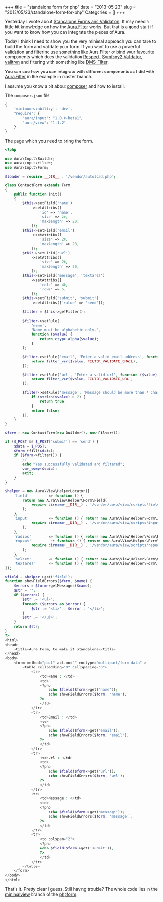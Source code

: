 +++
title = "standalone form for php"
date = "2013-05-23"
slug = "2013/05/23/standalone-form-for-php"
Categories = []
+++

Yesterday I wrote about [Standalone Forms and Validation][]. It may need 
a little bit knowledge on how the [Aura.Filter][] works. But that is 
a good start if you want to know how you can integrate the pieces of Aura.

Today I think I need to show you the very minimal approach you can take 
to build the form and validate your form. If you want to
use a powerful validation and filtering use something like [Aura.Filter][] 
or bind your favourite components which does the validation [Respect][], [Symfony2 Validator][], 
[valitron][] and filtering with something like [DMS-Filter][]. 

You can see how you can integrate with different components as I did with 
[Aura.Filter][] in the example in master branch.

I assume you know a bit about [composer] and how to install.

The `composer.json` file

```php
{
    "minimum-stability": "dev",
    "require": {
        "aura/input": "1.0.0-beta1",
        "aura/view": "1.1.2"
    }
}
```

The page which you need to bring the form.

```php
<?php

use Aura\Input\Builder;
use Aura\Input\Filter;
use Aura\Input\Form;

$loader = require __DIR__ . '/vendor/autoload.php';

class ContactForm extends Form
{
    public function init()
    {
        $this->setField('name')
            ->setAttribs([
                'id' => 'name',
                'size' => 20,
                'maxlength' => 20,
            ]);
        $this->setField('email')
            ->setAttribs([
                'size' => 20,
                'maxlength' => 20,
            ]);
        $this->setField('url')
            ->setAttribs([
                'size' => 20,
                'maxlength' => 20,
            ]);
        $this->setField('message', 'textarea')
            ->setAttribs([
                'cols' => 40,
                'rows' => 5,
            ]);
        $this->setField('submit', 'submit')
            ->setAttribs(['value' => 'send']);
        
        $filter = $this->getFilter();
        
        $filter->setRule(
            'name',
            'Name must be alphabetic only.',
            function ($value) {
                return ctype_alpha($value);
            }
        );

        $filter->setRule('email', 'Enter a valid email address', function ($value) {
            return filter_var($value, FILTER_VALIDATE_EMAIL);
        });

        $filter->setRule('url', 'Enter a valid url', function ($value) {
            return filter_var($value, FILTER_VALIDATE_URL);
        });

        $filter->setRule('message', 'Message should be more than 7 characters', function ($value) {
            if (strlen($value) > 7) {
                return true;
            }
            return false;
        });
    }
}

$form = new ContactForm(new Builder(), new Filter());

if ($_POST && $_POST['submit'] == 'send') {
    $data = $_POST;
    $form->fill($data);
    if ($form->filter()) {
        //
        echo "Yes successfully validated and filtered";
        var_dump($data);
        exit;
    }
}

$helper = new Aura\View\HelperLocator([
    'field'         => function () { 
        return new Aura\View\Helper\Form\Field(
            require dirname(__DIR__) . '/vendor/aura/view/scripts/field_registry.php'
        ); 
    },
    'input'         => function () { return new Aura\View\Helper\Form\Input(
            require dirname(__DIR__) . '/vendor/aura/view/scripts/input_registry.php'
        ); 
    },
    'radios'        => function () { return new Aura\View\Helper\Form\Radios(new Aura\View\Helper\Form\Input\Checked); },
    'repeat'         => function () { return new Aura\View\Helper\Form\Repeat(
            require dirname(__DIR__) . '/vendor/aura/view/scripts/repeat_registry.php'
        ); 
    },
    'select'        => function () { return new Aura\View\Helper\Form\Select; },
    'textarea'      => function () { return new Aura\View\Helper\Form\Textarea; },
]);

$field = $helper->get('field');
function showFieldErrors($form, $name) {
    $errors = $form->getMessages($name);
    $str = '';
    if ($errors) {
        $str .= '<ul>';
        foreach ($errors as $error) {
            $str .= '<li>' . $error . '</li>';
        }
        $str .= '</ul>';
    }
    return $str;
}
?>
<html>
<head>
    <title>Aura Form, to make it standalone</title>
</head>
<body>
    <form method="post" action="" enctype="multipart/form-data" >
        <table cellpadding="0" cellspacing="0">
            <tr>
                <td>Name : </td>
                <td>
                <?php
                    echo $field($form->get('name'));
                    echo showFieldErrors($form, 'name');
                ?>
                </td>
            </tr>
            <tr>
                <td>Email : </td>
                <td>
                <?php
                    echo $field($form->get('email'));
                    echo showFieldErrors($form, 'email');
                ?>
                </td>
            </tr>
            <tr>
                <td>Url : </td>
                <td>
                <?php
                    echo $field($form->get('url'));
                    echo showFieldErrors($form, 'url');
                ?>
                </td>
            </tr>
            <tr>
                <td>Message : </td>
                <td>
                <?php
                    echo $field($form->get('message'));
                    echo showFieldErrors($form, 'message');
                ?>
                </td>
            </tr>
            <tr>
                <td colspan="2">
                <?php 
                echo $field($form->get('submit'));
                ?>
                </td>
            </tr>
        </table>
    </form>
</body>
</html>
```

That's it. Pretty clear I guess. Still having trouble?
The whole code lies in the [minimalview][] branch of the [phpform][].

[Standalone Forms and Validation]: http://harikt.com/blog/2013/05/21/standalone-forms-and-validation/
[Aura.Filter]: http://auraphp.com/packages
[Respect]: https://github.com/Respect/Validation
[Symfony2 Validator]: https://github.com/symfony/validator
[valitron]: https://github.com/vlucas/valitron
[DMS-Filter]: https://github.com/rdohms/DMS-Filter
[composer]: http://getcomposer.org
[minimalview]: https://github.com/harikt/phpform/tree/minimalview
[phpform]: https://github.com/harikt/phpform
